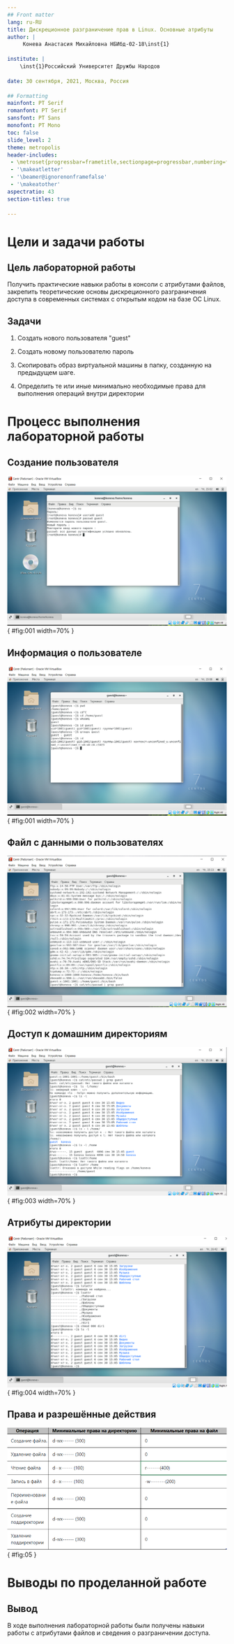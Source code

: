 ```yaml
---
## Front matter
lang: ru-RU
title: Дискреционное разграничение прав в Linux. Основные атрибуты
author: |
	 Конева Анастасия Михайловна НБИбд-02-18\inst{1}

institute: |
	\inst{1}Российский Университет Дружбы Народов

date: 30 сентября, 2021, Москва, Россия

## Formatting
mainfont: PT Serif
romanfont: PT Serif
sansfont: PT Sans
monofont: PT Mono
toc: false
slide_level: 2
theme: metropolis
header-includes: 
 - \metroset{progressbar=frametitle,sectionpage=progressbar,numbering=fraction}
 - '\makeatletter'
 - '\beamer@ignorenonframefalse'
 - '\makeatother'
aspectratio: 43
section-titles: true

---
```


# Цели и задачи работы

## Цель лабораторной работы

Получить практические навыки работы в консоли с атрибутами файлов, закрепить теоретические основы дискреционного разграничения доступа в современных системах с открытым кодом на базе ОС Linux.

## Задачи

1. Создать нового пользователя "guest"

2. Создать новому пользователю пароль

3. Скопировать образ виртуальной машины в папку, созданную на предыдущем шаге.

4. Определить те или иные минимально необходимые права для выполнения операций внутри директории

# Процесс выполнения лабораторной работы

## Создание пользователя

![Создание нового пользователя guest](pic/2.png){ #fig:001 width=70% }

## Информация о пользователе

![Информация о пользователе guest](pic/7.png){ #fig:001 width=70% }

## Файл с данными о пользователях

![Сожержимое файла /etc/passwd](pic/9.png){ #fig:002 width=70% }

## Доступ к домашним директориям

![Расширенные атрибуты](pic/11.png){ #fig:003 width=70% }

## Атрибуты директории

![Снятие атрибутов с директории](pic/13.png){ #fig:004 width=70% }

## Права и разрешённые действия

![Минимальные права для совершения операций](pic/15.png){ #fig:05 }

# Выводы по проделанной работе

## Вывод

В ходе выполнения лабораторной работы были получены навыки работы с атрибутами файлов и сведения о разграничении доступа.
